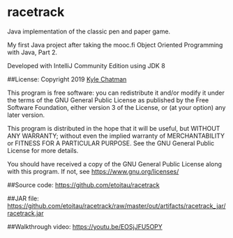 # racetrack
Java implementation of the classic pen and paper game.

My first Java project after taking the mooc.fi Object Oriented Programming with Java, Part 2.

Developed with IntelliJ Community Edition using JDK 8

##License:
Copyright 2019 [Kyle Chatman](http://www.kchatman.com)

This program is free software: you can redistribute it and/or modify
it under the terms of the GNU General Public License as published by
the Free Software Foundation, either version 3 of the License, or
(at your option) any later version.

This program is distributed in the hope that it will be useful,
but WITHOUT ANY WARRANTY; without even the implied warranty of
MERCHANTABILITY or FITNESS FOR A PARTICULAR PURPOSE.  See the
GNU General Public License for more details.

You should have received a copy of the GNU General Public License
along with this program.  If not, see https://www.gnu.org/licenses/

##Source code:
https://github.com/etoitau/racetrack

##JAR file:
https://github.com/etoitau/racetrack/raw/master/out/artifacts/racetrack_jar/racetrack.jar

##Walkthrough video:
https://youtu.be/EOSjJFU5OPY